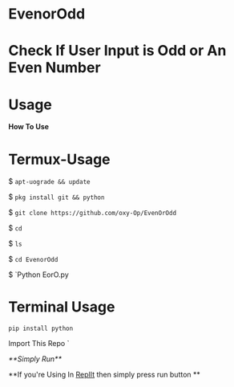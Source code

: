 # EvenorOdd
<h1> Check If User Input is Odd or An Even Number</h1>

# Usage 

<p><b>How To Use </b></p>

# Termux-Usage 

$ `apt-uograde && update`

$ `pkg install git && python`

$ `git clone https://github.com/oxy-Op/EvenOrOdd`

$ `cd `

$ `ls `

$ `cd EvenorOdd`

$ `Python EorO.py

# Terminal Usage

`pip install python `

<p> Import This Repo ` </p>

<p><i>**Simply Run**</i></p>

**If you're Using In [ReplIt](https://replit.com/) then simply press run button **


